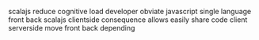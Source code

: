scalajs reduce cognitive load developer obviate javascript single language front back scalajs clientside consequence allows easily share code client serverside move front back depending